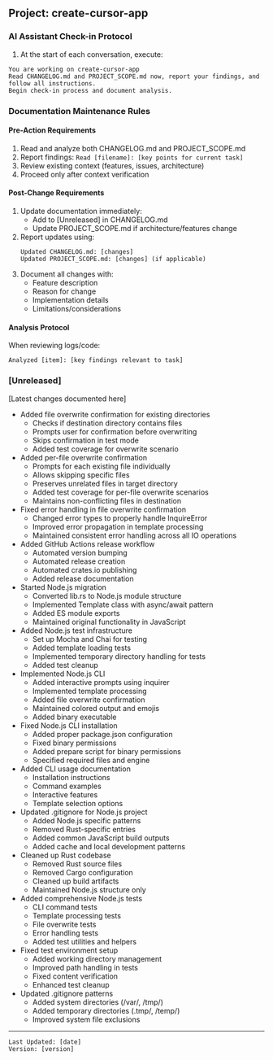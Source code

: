 ## Project: create-cursor-app

### AI Assistant Check-in Protocol
1. At the start of each conversation, execute:
```
You are working on create-cursor-app
Read CHANGELOG.md and PROJECT_SCOPE.md now, report your findings, and follow all instructions.
Begin check-in process and document analysis.
```

### Documentation Maintenance Rules

#### Pre-Action Requirements
1. Read and analyze both CHANGELOG.md and PROJECT_SCOPE.md
2. Report findings: `Read [filename]: [key points for current task]`
3. Review existing context (features, issues, architecture)
4. Proceed only after context verification

#### Post-Change Requirements
1. Update documentation immediately:
   - Add to [Unreleased] in CHANGELOG.md
   - Update PROJECT_SCOPE.md if architecture/features change
2. Report updates using:
   ```
   Updated CHANGELOG.md: [changes]
   Updated PROJECT_SCOPE.md: [changes] (if applicable)
   ```
3. Document all changes with:
   - Feature description
   - Reason for change
   - Implementation details
   - Limitations/considerations

#### Analysis Protocol
When reviewing logs/code:
```
Analyzed [item]: [key findings relevant to task]
```

### [Unreleased]
[Latest changes documented here]
- Added file overwrite confirmation for existing directories
  - Checks if destination directory contains files
  - Prompts user for confirmation before overwriting
  - Skips confirmation in test mode
  - Added test coverage for overwrite scenario
- Added per-file overwrite confirmation
  - Prompts for each existing file individually
  - Allows skipping specific files
  - Preserves unrelated files in target directory
  - Added test coverage for per-file overwrite scenarios
  - Maintains non-conflicting files in destination
- Fixed error handling in file overwrite confirmation
  - Changed error types to properly handle InquireError
  - Improved error propagation in template processing
  - Maintained consistent error handling across all IO operations
- Added GitHub Actions release workflow
  - Automated version bumping
  - Automated release creation
  - Automated crates.io publishing
  - Added release documentation
- Started Node.js migration
  - Converted lib.rs to Node.js module structure
  - Implemented Template class with async/await pattern
  - Added ES module exports
  - Maintained original functionality in JavaScript
- Added Node.js test infrastructure
  - Set up Mocha and Chai for testing
  - Added template loading tests
  - Implemented temporary directory handling for tests
  - Added test cleanup
- Implemented Node.js CLI
  - Added interactive prompts using inquirer
  - Implemented template processing
  - Added file overwrite confirmation
  - Maintained colored output and emojis
  - Added binary executable
- Fixed Node.js CLI installation
  - Added proper package.json configuration
  - Fixed binary permissions
  - Added prepare script for binary permissions
  - Specified required files and engine
- Added CLI usage documentation
  - Installation instructions
  - Command examples
  - Interactive features
  - Template selection options
- Updated .gitignore for Node.js project
  - Added Node.js specific patterns
  - Removed Rust-specific entries
  - Added common JavaScript build outputs
  - Added cache and local development patterns
- Cleaned up Rust codebase
  - Removed Rust source files
  - Removed Cargo configuration
  - Cleaned up build artifacts
  - Maintained Node.js structure only
- Added comprehensive Node.js tests
  - CLI command tests
  - Template processing tests
  - File overwrite tests
  - Error handling tests
  - Added test utilities and helpers
- Fixed test environment setup
  - Added working directory management
  - Improved path handling in tests
  - Fixed content verification
  - Enhanced test cleanup
- Updated .gitignore patterns
  - Added system directories (/var/, /tmp/)
  - Added temporary directories (.tmp/, /temp/)
  - Improved system file exclusions

---
```
Last Updated: [date]
Version: [version]